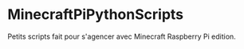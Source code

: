 # MinecraftPiPythonScripts
Petits scripts fait pour s'agencer avec Minecraft Raspberry Pi edition. 
